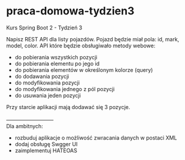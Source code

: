 # praca-domowa-tydzien3
Kurs Spring Boot 2 - Tydzień 3

Napisz REST API dla listy pojazdów. Pojazd będzie miał pola: id, mark, model, color.
API które będzie obsługiwało metody webowe:

<ul>
  <li>do pobierania wszystkich pozycji</li>
  <li>do pobierania elementu po jego id</li>
  <li>do pobierania elementów w określonym kolorze (query)</li>
  <li>do dodawania pozycji</li>
  <li>do modyfikowania pozycji</li>
  <li>do modyfikowania jednego z pól pozycji</li>
  <li>do usuwania jeden pozycji</li>
</ul>
Przy starcie aplikacji mają dodawać się 3 pozycje.<br>
<br>
—————————
<br>
Dla ambitnych:<br>
<ul>
  <li>rozbuduj aplikacje o możliwość zwracania danych w postaci XML</li>
  <li>dodaj obsługę Swgger UI</li>
  <li>zaimplementuj HATEOAS</li>
</ul>

